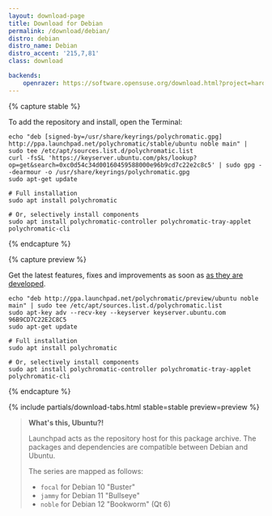 ```yaml
---
layout: download-page
title: Download for Debian
permalink: /download/debian/
distro: debian
distro_name: Debian
distro_accent: '215,7,81'
class: download

backends:
    openrazer: https://software.opensuse.org/download.html?project=hardware%3Arazer&package=openrazer-meta
---
```


{% capture stable %}

To add the repository and install, open the Terminal:

```shell
echo "deb [signed-by=/usr/share/keyrings/polychromatic.gpg] http://ppa.launchpad.net/polychromatic/stable/ubuntu noble main" | sudo tee /etc/apt/sources.list.d/polychromatic.list
curl -fsSL 'https://keyserver.ubuntu.com/pks/lookup?op=get&search=0xc0d54c34d00160459588000e96b9cd7c22e2c8c5' | sudo gpg --dearmour -o /usr/share/keyrings/polychromatic.gpg
sudo apt-get update

# Full installation
sudo apt install polychromatic

# Or, selectively install components
sudo apt install polychromatic-controller polychromatic-tray-applet polychromatic-cli
```
{% endcapture %}

{% capture preview %}

Get the latest features, fixes and improvements as soon as
[as they are developed](https://github.com/polychromatic/polychromatic/commits/master).

```shell
echo "deb http://ppa.launchpad.net/polychromatic/preview/ubuntu noble main" | sudo tee /etc/apt/sources.list.d/polychromatic.list
sudo apt-key adv --recv-key --keyserver keyserver.ubuntu.com 96B9CD7C22E2C8C5
sudo apt-get update

# Full installation
sudo apt install polychromatic

# Or, selectively install components
sudo apt install polychromatic-controller polychromatic-tray-applet polychromatic-cli
```
{% endcapture %}

{% include partials/download-tabs.html
    stable=stable
    preview=preview
%}

> **What's this, Ubuntu?!**
>
> Launchpad acts as the repository host for this package archive.
> The packages and dependencies are compatible between Debian and Ubuntu.
>
> The series are mapped as follows:
>
> * `focal` for Debian 10 "Buster"
> * `jammy` for Debian 11 "Bullseye"
> * `noble` for Debian 12 "Bookworm" (Qt 6)
